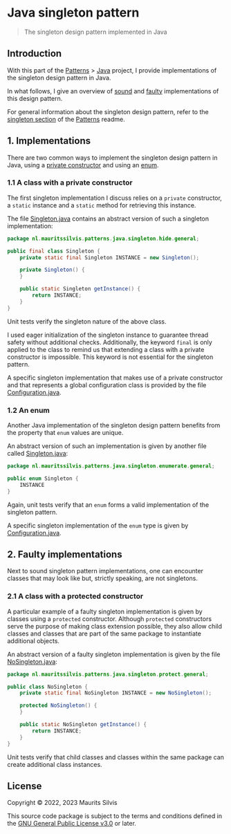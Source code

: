 # Java singleton pattern

> The singleton design pattern implemented in Java

## Introduction

With this part of the [Patterns](https://github.com/mauritssilvis/patterns) > [Java](../../../../../../../..) project, I provide implementations of the singleton design pattern in Java.

In what follows, I give an overview of [sound](#1-implementations) and [faulty](#2-faulty-implementations) implementations of this design pattern.

For general information about the singleton design pattern, refer to the [singleton section](https://github.com/mauritssilvis/patterns#311-singleton) of the [Patterns](https://github.com/mauritssilvis/patterns) readme.

## 1. Implementations

There are two common ways to implement the singleton design pattern in Java, using a [private constructor](#11-a-class-with-a-private-constructor) and using an [enum](#12-an-enum).

### 1.1 A class with a private constructor

The first singleton implementation I discuss relies on a `private` constructor, a `static` instance and a `static` method for retrieving this instance.

The file [Singleton.java](hide/general/Singleton.java) contains an abstract version of such a singleton implementation:

```java
package nl.mauritssilvis.patterns.java.singleton.hide.general;

public final class Singleton {
    private static final Singleton INSTANCE = new Singleton();

    private Singleton() {
    }

    public static Singleton getInstance() {
        return INSTANCE;
    }
}
```

Unit tests verify the singleton nature of the above class.

I used eager initialization of the singleton instance to guarantee thread safety without additional checks.
Additionally, the keyword `final` is only applied to the class to remind us that extending a class with a private constructor is impossible.
This keyword is not essential for the singleton pattern.

A specific singleton implementation that makes use of a private constructor and that represents a global configuration class is provided by the file [Configuration.java](hide/specific/Configuration.java).

### 1.2 An enum

Another Java implementation of the singleton design pattern benefits from the property that `enum` values are unique.

An abstract version of such an implementation is given by another file called [Singleton.java](enumerate/general/Singleton.java):

```java
package nl.mauritssilvis.patterns.java.singleton.enumerate.general;

public enum Singleton {
    INSTANCE
}
```

Again, unit tests verify that an `enum` forms a valid implementation of the singleton pattern.

A specific singleton implementation of the `enum` type is given by [Configuration.java](enumerate/specific/Configuration.java).

## 2. Faulty implementations

Next to sound singleton pattern implementations, one can encounter classes that may look like but, strictly speaking, are not singletons.

### 2.1 A class with a protected constructor

A particular example of a faulty singleton implementation is given by classes using a `protected` constructor.
Although `protected` constructors serve the purpose of making class extension possible, they also allow child classes and classes that are part of the same package to instantiate additional objects.

An abstract version of a faulty singleton implementation is given by the file [NoSingleton.java](protect/general/NoSingleton.java):

```java
package nl.mauritssilvis.patterns.java.singleton.protect.general;

public class NoSingleton {
    private static final NoSingleton INSTANCE = new NoSingleton();

    protected NoSingleton() {
    }

    public static NoSingleton getInstance() {
        return INSTANCE;
    }
}
```

Unit tests verify that child classes and classes within the same package can create additional class instances.

## License

Copyright © 2022, 2023 Maurits Silvis

This source code package is subject to the terms and conditions defined in the [GNU General Public License v3.0](../../../../../../../../LICENSE.md) or later.
